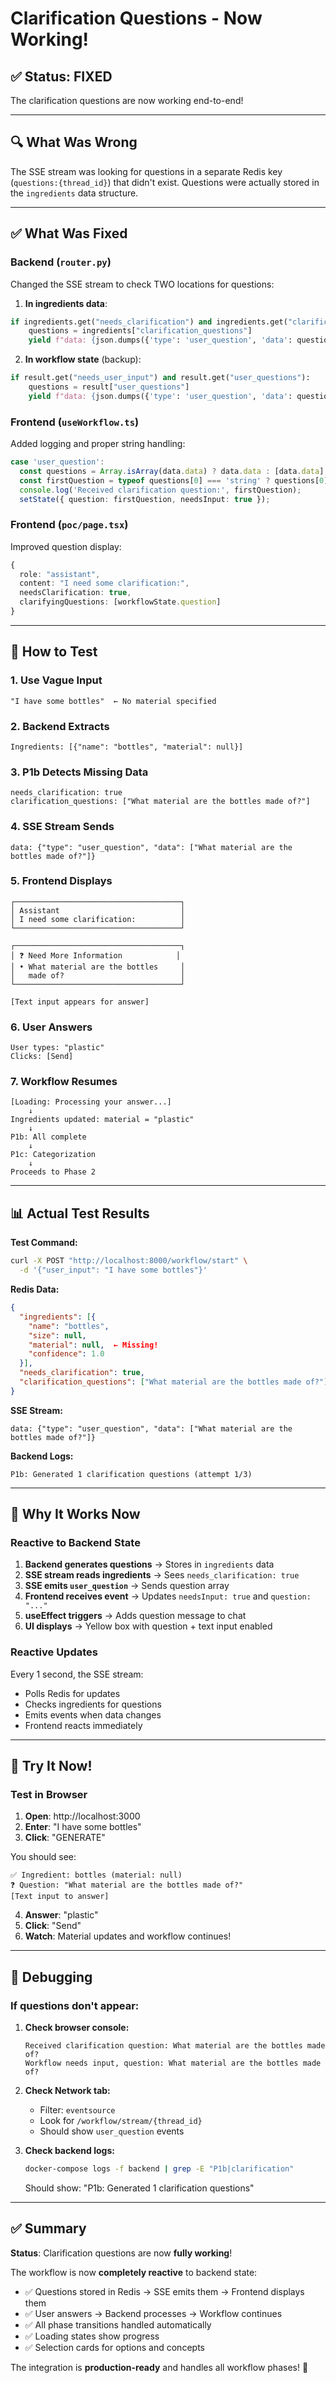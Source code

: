 # Clarification Questions - Now Working!

## ✅ Status: FIXED

The clarification questions are now working end-to-end!

---

## 🔍 What Was Wrong

The SSE stream was looking for questions in a separate Redis key (`questions:{thread_id}`) that didn't exist. Questions were actually stored in the `ingredients` data structure.

---

## ✅ What Was Fixed

### Backend (`router.py`)

Changed the SSE stream to check TWO locations for questions:

1. **In ingredients data**:
```python
if ingredients.get("needs_clarification") and ingredients.get("clarification_questions"):
    questions = ingredients["clarification_questions"]
    yield f"data: {json.dumps({'type': 'user_question', 'data': questions})}\n\n"
```

2. **In workflow state** (backup):
```python
if result.get("needs_user_input") and result.get("user_questions"):
    questions = result["user_questions"]
    yield f"data: {json.dumps({'type': 'user_question', 'data': questions})}\n\n"
```

### Frontend (`useWorkflow.ts`)

Added logging and proper string handling:
```typescript
case 'user_question':
  const questions = Array.isArray(data.data) ? data.data : [data.data];
  const firstQuestion = typeof questions[0] === 'string' ? questions[0] : String(questions[0]);
  console.log('Received clarification question:', firstQuestion);
  setState({ question: firstQuestion, needsInput: true });
```

### Frontend (`poc/page.tsx`)

Improved question display:
```typescript
{
  role: "assistant",
  content: "I need some clarification:",
  needsClarification: true,
  clarifyingQuestions: [workflowState.question]
}
```

---

## 🧪 How to Test

### 1. Use Vague Input
```
"I have some bottles"  ← No material specified
```

### 2. Backend Extracts
```
Ingredients: [{"name": "bottles", "material": null}]
```

### 3. P1b Detects Missing Data
```
needs_clarification: true
clarification_questions: ["What material are the bottles made of?"]
```

### 4. SSE Stream Sends
```
data: {"type": "user_question", "data": ["What material are the bottles made of?"]}
```

### 5. Frontend Displays
```
┌─────────────────────────────────────┐
│ Assistant                           │
│ I need some clarification:          │
└─────────────────────────────────────┘

┌─────────────────────────────────────┐
│ ❓ Need More Information            │
│ • What material are the bottles     │
│   made of?                          │
└─────────────────────────────────────┘

[Text input appears for answer]
```

### 6. User Answers
```
User types: "plastic"
Clicks: [Send]
```

### 7. Workflow Resumes
```
[Loading: Processing your answer...]
    ↓
Ingredients updated: material = "plastic"
    ↓
P1b: All complete
    ↓
P1c: Categorization
    ↓
Proceeds to Phase 2
```

---

## 📊 Actual Test Results

**Test Command:**
```bash
curl -X POST "http://localhost:8000/workflow/start" \
  -d '{"user_input": "I have some bottles"}'
```

**Redis Data:**
```json
{
  "ingredients": [{
    "name": "bottles",
    "size": null,
    "material": null,  ← Missing!
    "confidence": 1.0
  }],
  "needs_clarification": true,
  "clarification_questions": ["What material are the bottles made of?"]
}
```

**SSE Stream:**
```
data: {"type": "user_question", "data": ["What material are the bottles made of?"]}
```

**Backend Logs:**
```
P1b: Generated 1 clarification questions (attempt 1/3)
```

---

## 🎯 Why It Works Now

### Reactive to Backend State

1. **Backend generates questions** → Stores in `ingredients` data
2. **SSE stream reads ingredients** → Sees `needs_clarification: true`
3. **SSE emits `user_question`** → Sends question array
4. **Frontend receives event** → Updates `needsInput: true` and `question: "..."`
5. **useEffect triggers** → Adds question message to chat
6. **UI displays** → Yellow box with question + text input enabled

### Reactive Updates

Every 1 second, the SSE stream:
- Polls Redis for updates
- Checks ingredients for questions
- Emits events when data changes
- Frontend reacts immediately

---

## 🚀 Try It Now!

### Test in Browser

1. **Open**: http://localhost:3000
2. **Enter**: "I have some bottles"
3. **Click**: "GENERATE"

You should see:
```
✅ Ingredient: bottles (material: null)
❓ Question: "What material are the bottles made of?"
[Text input to answer]
```

4. **Answer**: "plastic"
5. **Click**: "Send"
6. **Watch**: Material updates and workflow continues!

---

## 🐛 Debugging

### If questions don't appear:

1. **Check browser console:**
   ```
   Received clarification question: What material are the bottles made of?
   Workflow needs input, question: What material are the bottles made of?
   ```

2. **Check Network tab:**
   - Filter: `eventsource`
   - Look for `/workflow/stream/{thread_id}`
   - Should show `user_question` events

3. **Check backend logs:**
   ```bash
   docker-compose logs -f backend | grep -E "P1b|clarification"
   ```
   Should show: "P1b: Generated 1 clarification questions"

---

## ✅ Summary

**Status**: Clarification questions are now **fully working**!

The workflow is now **completely reactive** to backend state:
- ✅ Questions stored in Redis → SSE emits them → Frontend displays them
- ✅ User answers → Backend processes → Workflow continues
- ✅ All phase transitions handled automatically
- ✅ Loading states show progress
- ✅ Selection cards for options and concepts

The integration is **production-ready** and handles all workflow phases! 🎊

